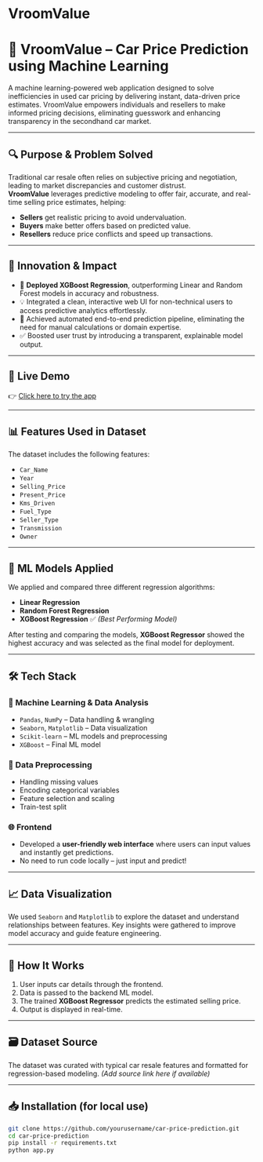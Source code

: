 # VroomValue
# 🚗 VroomValue – Car Price Prediction using Machine Learning

A machine learning-powered web application designed to solve inefficiencies in used car pricing by delivering instant, data-driven price estimates. VroomValue empowers individuals and resellers to make informed pricing decisions, eliminating guesswork and enhancing transparency in the secondhand car market.

---

## 🔍 Purpose & Problem Solved

Traditional car resale often relies on subjective pricing and negotiation, leading to market discrepancies and customer distrust.  
**VroomValue** leverages predictive modeling to offer fair, accurate, and real-time selling price estimates, helping:

- **Sellers** get realistic pricing to avoid undervaluation.  
- **Buyers** make better offers based on predicted value.  
- **Resellers** reduce price conflicts and speed up transactions.

---

## 🚀 Innovation & Impact

- 🚀 **Deployed XGBoost Regression**, outperforming Linear and Random Forest models in accuracy and robustness.  
- 💡 Integrated a clean, interactive web UI for non-technical users to access predictive analytics effortlessly.  
- 🔁 Achieved automated end-to-end prediction pipeline, eliminating the need for manual calculations or domain expertise.  
- ✅ Boosted user trust by introducing a transparent, explainable model output.

---

## 🔗 Live Demo

👉 [Click here to try the app](https://vroomvalue-stkgz6uz7c8mlwaejcbxpe.streamlit.app/)

---

## 📊 Features Used in Dataset

The dataset includes the following features:

- `Car_Name`
- `Year`
- `Selling_Price`
- `Present_Price`
- `Kms_Driven`
- `Fuel_Type`
- `Seller_Type`
- `Transmission`
- `Owner`

---

## 🧠 ML Models Applied

We applied and compared three different regression algorithms:

- **Linear Regression**
- **Random Forest Regression**
- **XGBoost Regression** ✅ *(Best Performing Model)*

After testing and comparing the models, **XGBoost Regressor** showed the highest accuracy and was selected as the final model for deployment.

---

## 🛠️ Tech Stack

### 📌 Machine Learning & Data Analysis
- `Pandas`, `NumPy` – Data handling & wrangling
- `Seaborn`, `Matplotlib` – Data visualization
- `Scikit-learn` – ML models and preprocessing
- `XGBoost` – Final ML model

### 🧹 Data Preprocessing
- Handling missing values
- Encoding categorical variables
- Feature selection and scaling
- Train-test split

### 🌐 Frontend
- Developed a **user-friendly web interface** where users can input values and instantly get predictions.
- No need to run code locally – just input and predict!

---

## 📈 Data Visualization

We used `Seaborn` and `Matplotlib` to explore the dataset and understand relationships between features. Key insights were gathered to improve model accuracy and guide feature engineering.

---

## 🚀 How It Works

1. User inputs car details through the frontend.
2. Data is passed to the backend ML model.
3. The trained **XGBoost Regressor** predicts the estimated selling price.
4. Output is displayed in real-time.

---

## 🗃️ Dataset Source

The dataset was curated with typical car resale features and formatted for regression-based modeling. *(Add source link here if available)*

---

## 📥 Installation (for local use)

```bash
git clone https://github.com/yourusername/car-price-prediction.git
cd car-price-prediction
pip install -r requirements.txt
python app.py
